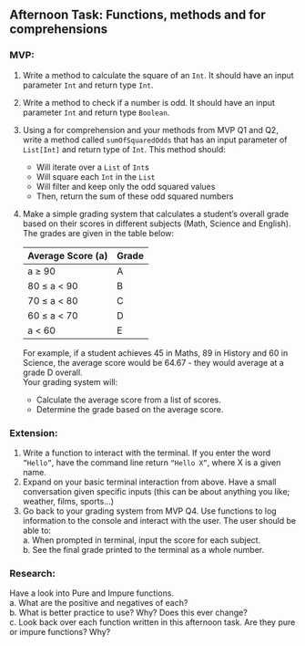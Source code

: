 ## Afternoon Task: Functions, methods and for comprehensions
### MVP:
1. Write a method to calculate the square of an `Int`. It should have an input parameter `Int`
   and return type `Int`.
2. Write a method to check if a number is odd. It should have an input parameter `Int` and
   return type `Boolean`.
3. Using a for comprehension and your methods from MVP Q1 and Q2, write a method
   called `sumOfSquaredOdds` that has an input parameter of `List[Int]` and return type of `Int`.
   This method should:
   * Will iterate over a `List` of `Int`s
   * Will square each `Int` in the `List`
   * Will filter and keep only the odd squared values
   * Then, return the sum of these odd squared numbers
4. Make a simple grading system that calculates a student’s overall grade based on their
   scores in different subjects (Math, Science and English). The grades are given in the table below:
    
    | Average Score (a)         | Grade |
    |---------------------------|-------|
    | a $\geqslant$ 90          | A     |
    | 80 $\leqslant$ a $\lt$ 90 | B     |
    | 70 $\leqslant$ a $\lt$ 80 | C     |
    | 60 $\leqslant$ a $\lt$ 70 | D     |
    | a $\lt$ 60                | E     |
    For example, if a student achieves 45 in Maths, 89 in
    History and 60 in Science, the average score would be
    64.67 - they would average at a grade D overall.\
    Your grading system will:
    * Calculate the average score from a list of scores.
    * Determine the grade based on the average score.

### Extension:
1. Write a function to interact with the terminal. If you enter the word `”Hello”`, have the
   command line return `“Hello X”`, where X is a given name.
2. Expand on your basic terminal interaction from above. Have a small conversation given
   specific inputs (this can be about anything you like; weather, films, sports…)
3. Go back to your grading system from MVP Q4. Use functions to log
   information to the console and interact with the user. The user should
   be able to:\
   a. When prompted in terminal, input the score for each subject.\
   b. See the final grade printed to the terminal as a whole number.

### Research:
Have a look into Pure and Impure functions.\
a. What are the positive and negatives of each?\
   b. What is better practice to use? Why? Does this ever change?\
   c. Look back over each function written in this afternoon task. Are they pure or impure
   functions? Why?